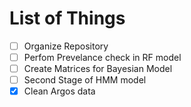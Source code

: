 # List of Things

- [ ] Organize Repository
- [ ] Perfom Prevelance check in RF model
- [ ] Create Matrices for Bayesian Model
- [ ] Second Stage of HMM model
- [X] Clean Argos data
